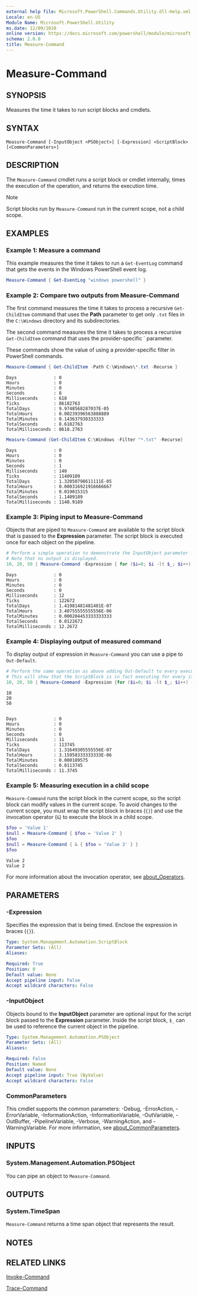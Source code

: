 ```yaml
---
external help file: Microsoft.PowerShell.Commands.Utility.dll-Help.xml
Locale: en-US
Module Name: Microsoft.PowerShell.Utility
ms.date: 12/09/2020
online version: https://docs.microsoft.com/powershell/module/microsoft.powershell.utility/measure-command?view=powershell-7&WT.mc_id=ps-gethelp
schema: 2.0.0
title: Measure-Command
---
```

# Measure-Command

## SYNOPSIS
Measures the time it takes to run script blocks and cmdlets.

## SYNTAX

```
Measure-Command [-InputObject <PSObject>] [-Expression] <ScriptBlock> [<CommonParameters>]
```

## DESCRIPTION

The `Measure-Command` cmdlet runs a script block or cmdlet internally, times the execution of the
operation, and returns the execution time.

> [!NOTE]
> Script blocks run by `Measure-Command` run in the current scope, not a child scope.

## EXAMPLES

### Example 1: Measure a command

This example measures the time it takes to run a `Get-EventLog` command that gets the events in the
Windows PowerShell event log.

```powershell
Measure-Command { Get-EventLog "windows powershell" }
```

### Example 2: Compare two outputs from Measure-Command

The first command measures the time it takes to process a recursive `Get-ChildItem` command that
uses the **Path** parameter to get only `.txt` files in the `C:\Windows` directory and its
subdirectories.

The second command measures the time it takes to process a recursive `Get-ChildItem` command that
uses the provider-specific ` parameter.

These commands show the value of using a provider-specific filter in PowerShell commands.

```powershell
Measure-Command { Get-ChildItem -Path C:\Windows\*.txt -Recurse }
```

```Output
Days              : 0
Hours             : 0
Minutes           : 0
Seconds           : 8
Milliseconds      : 618
Ticks             : 86182763
TotalDays         : 9.9748568287037E-05
TotalHours        : 0.00239396563888889
TotalMinutes      : 0.143637938333333
TotalSeconds      : 8.6182763
TotalMilliseconds : 8618.2763
```

```powershell
Measure-Command {Get-ChildItem C:\Windows -Filter "*.txt" -Recurse}
```

```Output
Days              : 0
Hours             : 0
Minutes           : 0
Seconds           : 1
Milliseconds      : 140
Ticks             : 11409189
TotalDays         : 1.32050798611111E-05
TotalHours        : 0.000316921916666667
TotalMinutes      : 0.019015315
TotalSeconds      : 1.1409189
TotalMilliseconds : 1140.9189
```

### Example 3: Piping input to Measure-Command

Objects that are piped to `Measure-Command` are available to the script block that is passed to the
**Expression** parameter. The script block is executed once for each object on the pipeline.

```powershell
# Perform a simple operation to demonstrate the InputObject parameter
# Note that no output is displayed.
10, 20, 50 | Measure-Command -Expression { for ($i=0; $i -lt $_; $i++) {$i} }
```

```Output
Days              : 0
Hours             : 0
Minutes           : 0
Seconds           : 0
Milliseconds      : 12
Ticks             : 122672
TotalDays         : 1.41981481481481E-07
TotalHours        : 3.40755555555556E-06
TotalMinutes      : 0.000204453333333333
TotalSeconds      : 0.0122672
TotalMilliseconds : 12.2672
```

### Example 4: Displaying output of measured command

To display output of expression in `Measure-Command` you can use a pipe to `Out-Default`.

```powershell
# Perform the same operation as above adding Out-Default to every execution.
# This will show that the ScriptBlock is in fact executing for every item.
10, 20, 50 | Measure-Command -Expression {for ($i=0; $i -lt $_; $i++) {$i}; "$($_)" | Out-Default }
```

```Output
10
20
50


Days              : 0
Hours             : 0
Minutes           : 0
Seconds           : 0
Milliseconds      : 11
Ticks             : 113745
TotalDays         : 1.31649305555556E-07
TotalHours        : 3.15958333333333E-06
TotalMinutes      : 0.000189575
TotalSeconds      : 0.0113745
TotalMilliseconds : 11.3745
```

### Example 5: Measuring execution in a child scope

`Measure-Command` runs the script block in the current scope, so the script block can modify values
in the current scope. To avoid changes to the current scope, you must wrap the script block in
braces (`{}`) and use the invocation operator (`&`) to execute the block in a child scope.

```powershell
$foo = 'Value 1'
$null = Measure-Command { $foo = 'Value 2' }
$foo
$null = Measure-Command { & { $foo = 'Value 3' } }
$foo
```

```Output
Value 2
Value 2
```

For more information about the invocation operator, see
[about_Operators](../Microsoft.PowerShell.Core/About/about_Operators.md#call-operator-).

## PARAMETERS

### -Expression

Specifies the expression that is being timed. Enclose the expression in braces (`{}`).

```yaml
Type: System.Management.Automation.ScriptBlock
Parameter Sets: (All)
Aliases:

Required: True
Position: 0
Default value: None
Accept pipeline input: False
Accept wildcard characters: False
```

### -InputObject

Objects bound to the **InputObject** parameter are optional input for the script block passed to the
**Expression** parameter. Inside the script block, `$_` can be used to reference the current object
in the pipeline.

```yaml
Type: System.Management.Automation.PSObject
Parameter Sets: (All)
Aliases:

Required: False
Position: Named
Default value: None
Accept pipeline input: True (ByValue)
Accept wildcard characters: False
```

### CommonParameters

This cmdlet supports the common parameters: -Debug, -ErrorAction, -ErrorVariable,
-InformationAction, -InformationVariable, -OutVariable, -OutBuffer, -PipelineVariable, -Verbose,
-WarningAction, and -WarningVariable. For more information, see
[about_CommonParameters](https://go.microsoft.com/fwlink/?LinkID=113216).

## INPUTS

### System.Management.Automation.PSObject

You can pipe an object to `Measure-Command`.

## OUTPUTS

### System.TimeSpan

`Measure-Command` returns a time span object that represents the result.

## NOTES

## RELATED LINKS

[Invoke-Command](../Microsoft.PowerShell.Core/Invoke-Command.md)

[Trace-Command](Trace-Command.md)
